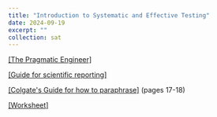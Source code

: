 ```yaml
---
title: "Introduction to Systematic and Effective Testing"
date: 2024-09-19
excerpt: ""
collection: sat
---
```


[[The Pragmatic Engineer]](https://blog.pragmaticengineer.com/project-management-at-big-tech/)

[[Guide for scientific reporting]](https://writingcenter.uconn.edu/wp-content/uploads/sites/593/2014/06/How_to_Summarize_a_Research_Article1.pdf)

[[Colgate's Guide for how to paraphrase]](https://www.colgate.edu/media/52451/download?attachment)  (pages 17-18)


[[Worksheet]](/sat/files/9_19.pdf)